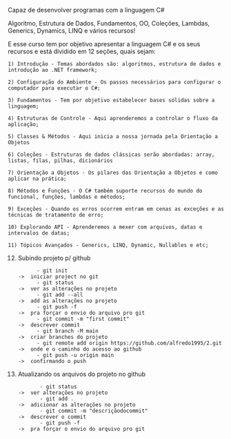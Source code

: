 Capaz de desenvolver programas com a linguagem C#

Algoritmo, Estrutura de Dados, Fundamentos, OO, Coleções, Lambdas, Generics, Dynamics, LINQ e vários recursos!

E esse curso tem por objetivo apresentar a linguagem C# e os seus recursos e está dividido em 12 seções, quais sejam:


    1) Introdução - Temas abordados são: algoritmos, estrutura de dados e introdução ao .NET framework;

    2) Configuração do Ambiente - Os passos necessários para configurar o computador para executar o C#;

    3) Fundamentos - Tem por objetivo estabelecer bases sólidas sobre a linguagem;

    4) Estruturas de Controle - Aqui aprenderemos a controlar o fluxo da aplicação;

    5) Classes & Métodos - Aqui inicia a nossa jornada pela Orientação a Objetos

    6) Coleções - Estruturas de dados clássicas serão abordadas: array, listas, filas, pilhas, dicionários

    7) Orientação a Objetos - Os pilares das Orientação a Objetos e como aplicar na prática;

    8) Métodos e Funções - O C# também suporte recursos do mundo do funcional, funções, lambdas e métodos;
    
    9) Exceções - Quando os erros ocorrem entram em cenas as exceções e as técnicas de tratamento de erro;

    10) Explorando API - Aprenderemos a mexer com arquivos, datas e intervalos de datas;

    11) Tópicos Avançados - Generics, LINQ, Dynamic, Nullables e etc;
      

12) Subindo projeto p/ github

              - git init                                                     ->  iniciar project no git
              - git status                                                   ->  ver as alterações no projeto
              - git add --all                                                ->  add as alterações no projeto                                         
              - git push -f                                                  ->  pra forçar o envio do arquivo pro git
              - git commit -m "first commit"                                 ->  descrever commit
              - git branch -M main                                           ->  criar branches do projeto
              - git remote add origin https://github.com/alfredo1995/2.git   ->  onde e o caminho do acesso ao github
              - git push -u origin main                                      ->  confirmando o push



2) Atualizando os arquivos do projeto no github

              - git status                                                   ->  ver alterações no projeto
              - git add .                                                    ->  adicionar as alterações no projeto
              - git commit -m "descriçãodocommit"                            ->  descrever o commit
              - git push -f                                                  ->  pra forçar o envio do arquivo pro git

